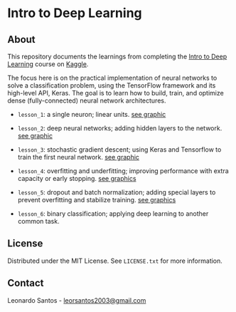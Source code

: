 # Intro to Deep Learning
  
## About

This repository documents the learnings from completing the [Intro to Deep Learning](https://www.kaggle.com/learn/intro-to-deep-learning) course on [Kaggle](https://www.kaggle.com/).

The focus here is on the practical implementation of neural networks to solve a classification problem, using the TensorFlow framework and its high-level API, Keras. The goal is to learn how to build, train, and optimize dense (fully-connected) neural network architectures.

* `lesson_1`: a single neuron; linear units. [see graphic](https://github.com/leosantos2003/Intro-to-Deep-Learning/tree/main/lesson_1)

* `lesson_2`: deep neural networks; adding hidden layers to the network. [see graphic](https://github.com/leosantos2003/Intro-to-Deep-Learning/tree/main/lesson_2)

* `lesson_3`: stochastic gradient descent; using Keras and Tensorflow to train the first neural network. [see graphic](https://github.com/leosantos2003/Intro-to-Deep-Learning/tree/main/lesson_3)
 
* `lesson_4`: overfitting and underfitting; improving performance with extra capacity or early stopping. [see graphics](https://github.com/leosantos2003/Intro-to-Deep-Learning/blob/main/lesson_4)
 
* `lesson_5`: dropout and batch normalization; adding special layers to prevent overfitting and stabilize training. [see graphics](https://github.com/leosantos2003/Intro-to-Deep-Learning/tree/main/lesson_5)
 
* `lesson_6`: binary classification; applying deep learning to another common task.

## License

Distributed under the MIT License. See `LICENSE.txt` for more information.

## Contact

Leonardo Santos - <leorsantos2003@gmail.com>
